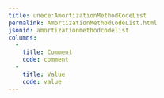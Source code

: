 ```yaml
---
title: unece:AmortizationMethodCodeList
permalink: AmortizationMethodCodeList.html
jsonid: amortizationmethodcodelist
columns:
  - 
    title: Comment
    code: comment
  - 
    title: Value
    code: value
---
```

